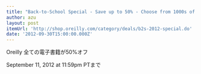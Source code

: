 ```yaml
---
title: "Back-to-School Special - Save up to 50% - Choose from 1000s of Books, Videos, Courses - O'Reilly Media"
author: azu
layout: post
itemUrl: 'http://shop.oreilly.com/category/deals/b2s-2012-special.do'
date: '2012-09-30T15:00:00.000Z'
---
```

Oreilly 全ての電子書籍が50%オフ

September 11, 2012 at 11:59pm PTまで
